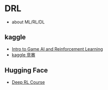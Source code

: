 # DRL

* about ML/RL/DL

## kaggle
* [Intro to Game AI and Reinforcement Learning](https://www.kaggle.com/learn/intro-to-game-ai-and-reinforcement-learning)
* [kaggle 竞赛](https://github.com/Smilexuhc/kaggle)


## Hugging Face

* [Deep RL Course](https://huggingface.co/learn)
